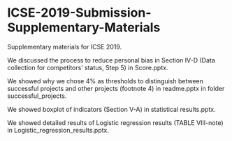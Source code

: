 # ICSE-2019-Submission-Supplementary-Materials
Supplementary materials for ICSE 2019.

We discussed the process to reduce personal bias in Section IV-D (Data collection for competitors’ status, Step 5) in Score.pptx.

We showed why we chose 4% as thresholds to distinguish between successful projects and other projects (footnote 4) in readme.pptx in  folder successful_projects.

We showed boxplot of indicators (Section V-A) in statistical results.pptx.

We showed detailed results of Logistic regression results (TABLE VIII-note) in Logistic_regression_results.pptx.
